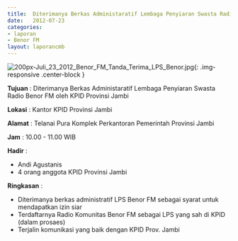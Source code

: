 ```yaml
---	
title: 	Diterimanya Berkas Administaratif Lembaga Penyiaran Swasta Radio Benor FM oleh KPID Provinsi Jambi
date: 	2012-07-23
categories:	
- laporan	
- Benor FM
layout: laporancmb	
---	
```

	
![200px-Juli_23_2012_Benor_FM_Tanda_Terima_LPS_Benor.jpg](/uploads/200px-Juli_23_2012_Benor_FM_Tanda_Terima_LPS_Benor.jpg){: .img-responsive .center-block }	
	
**Tujuan** :	Diterimanya Berkas Administaratif Lembaga Penyiaran Swasta Radio Benor FM oleh KPID Provinsi Jambi
	
**Lokasi** :	Kantor KPID Provinsi Jambi
	
**Alamat** : 	Telanai Pura Komplek Perkantoran Pemerintah Provinsi Jambi
	
**Jam** :	10.00 - 11.00 WIB
	
**Hadir** :	
*	Andi Agustanis
*	4 orang anggota KPID Provinsi Jambi

**Ringkasan** :	
*	Diterimanya berkas administratif LPS Benor FM sebagai syarat untuk mendapatkan izin siar
*	Terdaftarnya Radio Komunitas Benor FM sebagai LPS yang sah di KPID (dalam prosaes)
*	Terjalin komunikasi yang baik dengan KPID Prov. Jambi
